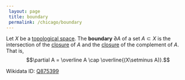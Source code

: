 ```yaml
---
 layout: page
 title: boundary
 permalink: /chicago/boundary
---
```

Let $X$ be a [topological space](https://defsmath.github.io/DefsMath/topological_space). The **boundary** $\partial A$ of a set $A \subset X$ is the intersection of the [closure](https://defsmath.github.io/DefsMath/closure) of $A$ and the [closure](https://defsmath.github.io/DefsMath/closure) of the complement of $A$. That is, $$\partial A = \overline A \cap \overline{(X\setminus A)}.$$

Wikidata ID: [Q875399](https://www.wikidata.org/wiki/Q875399)